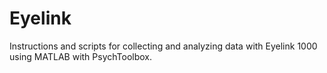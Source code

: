 # Eyelink
Instructions and scripts for collecting and analyzing data with Eyelink 1000 using MATLAB with PsychToolbox.
